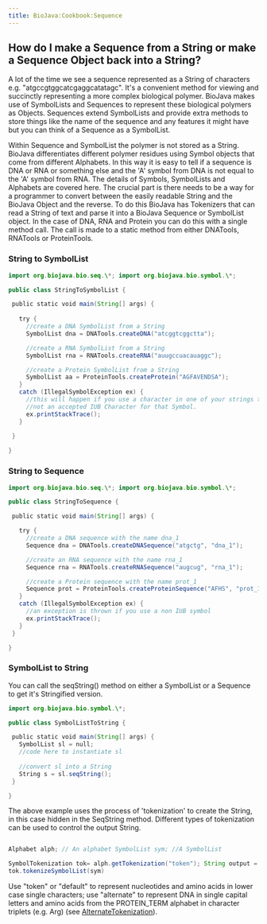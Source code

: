 ```yaml
---
title: BioJava:Cookbook:Sequence
---
```


How do I make a Sequence from a String or make a Sequence Object back into a String?
------------------------------------------------------------------------------------

A lot of the time we see a sequence represented as a String of
characters e.g. "atgccgtggcatcgaggcatatagc". It's a convenient method
for viewing and succinctly representing a more complex biological
polymer. BioJava makes use of SymbolLists and Sequences to represent
these biological polymers as Objects. Sequences extend SymbolLists and
provide extra methods to store things like the name of the sequence and
any features it might have but you can think of a Sequence as a
SymbolList.

Within Sequence and SymbolList the polymer is not stored as a String.
BioJava differentiates different polymer residues using Symbol objects
that come from different Alphabets. In this way it is easy to tell if a
sequence is DNA or RNA or something else and the 'A' symbol from DNA is
not equal to the 'A' symbol from RNA. The details of Symbols,
SymbolLists and Alphabets are covered here. The crucial part is there
needs to be a way for a programmer to convert between the easily
readable String and the BioJava Object and the reverse. To do this
BioJava has Tokenizers that can read a String of text and parse it into
a BioJava Sequence or SymbolList object. In the case of DNA, RNA and
Protein you can do this with a single method call. The call is made to a
static method from either DNATools, RNATools or ProteinTools.

### String to SymbolList

```java 
import org.biojava.bio.seq.\*; import org.biojava.bio.symbol.\*;

public class StringToSymbolList {

 public static void main(String[] args) {  
    
   try {  
     //create a DNA SymbolList from a String  
     SymbolList dna = DNATools.createDNA("atcggtcggctta");

     //create a RNA SymbolList from a String  
     SymbolList rna = RNATools.createRNA("auugccuacauaggc");

     //create a Protein SymbolList from a String  
     SymbolList aa = ProteinTools.createProtein("AGFAVENDSA");  
   }  
   catch (IllegalSymbolException ex) {  
     //this will happen if you use a character in one of your strings that is  
     //not an accepted IUB Character for that Symbol.  
     ex.printStackTrace();  
   }  
    
 }

} 
```

### String to Sequence

```java 
import org.biojava.bio.seq.\*; import org.biojava.bio.symbol.\*;

public class StringToSequence {

 public static void main(String[] args) {

   try {  
     //create a DNA sequence with the name dna_1  
     Sequence dna = DNATools.createDNASequence("atgctg", "dna_1");

     //create an RNA sequence with the name rna_1  
     Sequence rna = RNATools.createRNASequence("augcug", "rna_1");

     //create a Protein sequence with the name prot_1  
     Sequence prot = ProteinTools.createProteinSequence("AFHS", "prot_1");  
   }  
   catch (IllegalSymbolException ex) {  
     //an exception is thrown if you use a non IUB symbol  
     ex.printStackTrace();  
   }  
 }

} 
```

### SymbolList to String

You can call the seqString() method on either a SymbolList or a Sequence
to get it's Stringified version.

```java 
import org.biojava.bio.symbol.\*;

public class SymbolListToString {

 public static void main(String[] args) {  
   SymbolList sl = null;  
   //code here to instantiate sl  
    
   //convert sl into a String  
   String s = sl.seqString();  
 }

} 
```

The above example uses the process of 'tokenization' to create the
String, in this case hidden in the SeqString method. Different types of
tokenization can be used to control the output String.

```java

Alphabet alph; // An alphabet SymbolList sym; //A SymbolList

SymbolTokenization tok= alph.getTokenization("token"); String output =
tok.tokenizeSymbolList(sym)

```

Use "token" or "default" to represent nucleotides and amino acids in
lower case single characters; use "alternate" to represent DNA in single
capital letters and amino acids from the PROTEIN\_TERM alphabet in
character triplets (e.g. Arg) (see
[AlternateTokenization](http://www.biojava.org/docs/api1.8/org/biojava/bio/seq/io/AlternateTokenization.html)).
